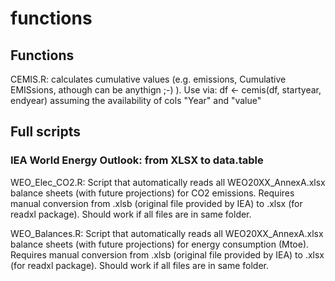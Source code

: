 # functions

## Functions
CEMIS.R: calculates cumulative values (e.g. emissions, Cumulative EMISsions, athough can be anythign ;-) ).
Use via: df <- cemis(df, startyear, endyear) assuming the availability of cols "Year"  and "value" 

## Full scripts
### IEA World Energy Outlook: from XLSX to data.table
WEO_Elec_CO2.R: Script that automatically reads all WEO20XX_AnnexA.xlsx balance sheets (with future projections) for CO2 emissions. 
Requires manual conversion from .xlsb (original file provided by IEA) to .xlsx (for readxl package). Should work if all files are in same folder.

WEO_Balances.R: Script that automatically reads all WEO20XX_AnnexA.xlsx balance sheets (with future projections) for energy consumption (Mtoe). 
Requires manual conversion from .xlsb (original file provided by IEA) to .xlsx (for readxl package). Should work if all files are in same folder.
